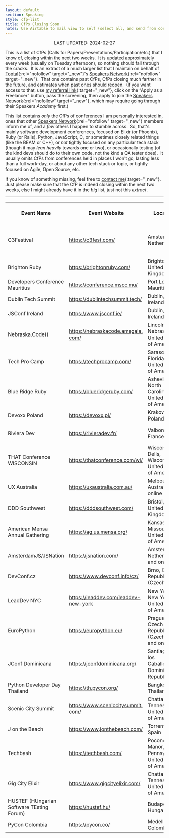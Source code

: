 ```yaml
---
layout: default
section: Speaking
style: cfp-list
title: CfPs Closing Soon
notes: Use Airtable to mail view to self (select all, and send from context menu), copy table from email, remove styling, and update date.
---
```


<center>LAST UPDATED: 2024-02-27</center>

This is a list of CfPs
(Calls for Papers/Presentations/Participation/etc.)
that I know of,
closing within the next two weeks.&nbsp;
It is updated approximately every week
(usually on Tuesday afternoon),
so nothing should fall through the cracks.&nbsp;
It is an extract of a much larger list
that I maintain on behalf of
[Toptal](https://www.toptal.com/#accept-only-candid-coders){:rel="nofollow" target="_new"}'s
[Speakers Network](https://www.toptal.com/community/speakers){:rel="nofollow" target="_new"}.&nbsp;
That one contains past CfPs,
CfPs closing much farther in the future,
and estimates when past ones should reopen.&nbsp;
(If you want access to that, use
[my referral link](https://www.toptal.com/#accept-only-candid-coders){:target="_new"},
click on the “Apply as a Freelancer” button,
pass the screening,
then apply to join the
[Speakers Network](https://www.toptal.com/community/speakers){:rel="nofollow" target="_new"},
which may require going through their Speakers _Academy_ first.)

This list contains _only_
the CfPs of conferences I am personally interested in,
ones that other
[Speakers Network](https://www.toptal.com/community/speakers){:rel="nofollow" target="_new"} members inform me of,
and a _few_ others I happen to stumble across.&nbsp;
So, that's mainly software development conferences,
focused on Elixir (or Phoenix), Ruby (or Rails), Python, JavaScript, C,
or sometimes closely related things
(like the BEAM or C++),
or _not_ tightly focused on any particular tech stack
(though it may _lean heavily_ towards one or two),
or occasionally testing
(of the kind devs should do to their own code,
not the kind a QA tester does).&nbsp;
It usually omits CfPs from conferences
held in places I won't go,
lasting less than a full work-day,
or about any other tech stack or topic,
or tightly focused on Agile, Open Source, etc.

If you know of something missing, feel free to
[contact me](/contact){:target="_new"}.&nbsp;
Just please make sure that
the CfP is indeed closing within the next two weeks,
else I might already have it in the _big_ list, just not this _extract_.

<hr>

<table>
  <tbody>
    <tr>
      <th>Event Name</th>
      <th>Event Website</th>
      <th>Location</th>
      <th>CFP Close<br>Date</th>
      <th>CFP Close<br>Estimated?</th>
      <th>Event Date</th>
      <th>CFP Link</th>
    </tr>
    <tr>
      <td>C3Festival</td>
      <td><a href="https://c3fest.com/" target="_blank">https://c3fest.com/</a></td>
      <td>Amsterdam, Netherlands</td>
      <td>2024-02-28</td>
      <td></td>
      <td>2024-06-14</td>
      <td><a href="https://docs.google.com/forms/d/e/1FAIpQLSfD-K3eyLhLglvqpsCEzq1-m_K5NE2ih5YMtujxyIRcjiJw_g/viewform" target="_blank">https://docs.google.com/forms/<wbr>d/e/1FAIpQLSfD-<wbr>K3eyLhLglvqpsCEzq1-m_<wbr>K5NE2ih5YMtujxyIRcjiJw_g/<wbr>viewform</a></td>
    </tr>
    <tr>
      <td>Brighton Ruby</td>
      <td><a href="https://brightonruby.com/" target="_blank">https://brightonruby.com/</a></td>
      <td>Brighton, United Kingdom</td>
      <td>2024-02-29</td>
      <td></td>
      <td>2024-06-28</td>
      <td><a href="https://forms.reform.app/goodscary/brighton-ruby-2024-cfp/gci0d6" target="_blank">https://forms.reform.app/<wbr>goodscary/brighton-ruby-2024-<wbr>cfp/gci0d6</a></td>
    </tr>
    <tr>
      <td>Developers Conference Mauritius</td>
      <td><a href="https://conference.mscc.mu/" target="_blank">https://conference.mscc.mu/</a></td>
      <td>Port Louis, Mauritius</td>
      <td>2024-02-29</td>
      <td></td>
      <td>2024-07-18</td>
      <td><a href="https://sessionize.com/developers-conference-2024/" target="_blank">https://sessionize.com/<wbr>developers-conference-2024/</a></td>
    </tr>
    <tr>
      <td>Dublin Tech Summit</td>
      <td><a href="https://dublintechsummit.tech/" target="_blank">https://dublintechsummit.tech/</a></td>
      <td>Dublin, Ireland</td>
      <td>2024-02-29</td>
      <td>⚑</td>
      <td>2024-05-29</td>
      <td><a href="https://dublintechsummit.tech/apply-to-speak/" target="_blank">https://dublintechsummit.tech/<wbr>apply-to-speak/</a></td>
    </tr>
    <tr>
      <td>JSConf Ireland</td>
      <td><a href="https://www.jsconf.ie/" target="_blank">https://www.jsconf.ie/</a></td>
      <td>Dublin, Ireland</td>
      <td>2024-02-29</td>
      <td></td>
      <td>2024-09-25</td>
      <td><a href="https://www.jsconf.ie/call-for-proposals/" target="_blank">https://www.jsconf.ie/call-<wbr>for-proposals/</a></td>
    </tr>
    <tr>
      <td>Nebraska.Code()</td>
      <td><a href="https://nebraskacode.amegala.com/" target="_blank">https://nebraskacode.amegala.<wbr>com/</a></td>
      <td>Lincoln, Nebraska, United States of America</td>
      <td>2024-02-29</td>
      <td></td>
      <td>2024-07-18</td>
      <td><a href="https://sessionize.com/nebraska-code-2024" target="_blank">https://sessionize.com/<wbr>nebraska-code-2024</a></td>
    </tr>
    <tr>
      <td>Tech Pro Camp</td>
      <td><a href="https://techprocamp.com/" target="_blank">https://techprocamp.com/</a></td>
      <td>Sarasota, Florida, United States of America</td>
      <td>2024-02-29</td>
      <td></td>
      <td>2024-04-20</td>
      <td><a href="https://techprocamp.com/sessions/call-for-speakers/" target="_blank">https://techprocamp.com/<wbr>sessions/call-for-speakers/</a></td>
    </tr>
    <tr>
      <td>Blue Ridge Ruby</td>
      <td><a href="https://blueridgeruby.com/" target="_blank">https://blueridgeruby.com/</a></td>
      <td>Asheville, North Carolina, United States of America</td>
      <td>2024-03-01</td>
      <td></td>
      <td>2024-05-30</td>
      <td><a href="https://www.papercall.io/blue-ridge-ruby-2024" target="_blank">https://www.papercall.io/blue-<wbr>ridge-ruby-2024</a></td>
    </tr>
    <tr>
      <td>Devoxx Poland</td>
      <td><a href="https://devoxx.pl/" target="_blank">https://devoxx.pl/</a></td>
      <td>Krakow, Poland</td>
      <td>2024-03-01</td>
      <td></td>
      <td>2024-06-19</td>
      <td><a href="https://devoxxpl24.cfp.dev" target="_blank">https://devoxxpl24.cfp.dev</a></td>
    </tr>
    <tr>
      <td>Riviera Dev</td>
      <td><a href="https://rivieradev.fr/" target="_blank">https://rivieradev.fr/</a></td>
      <td>Valbonne, France</td>
      <td>2024-03-01</td>
      <td>⚑</td>
      <td>2024-07-09</td>
      <td><a href="https://conference-hall.io/public/event/ieJBZ8FhXHMinZmeTCJp" target="_blank">https://conference-hall.io/<wbr>public/event/<wbr>ieJBZ8FhXHMinZmeTCJp</a></td>
    </tr>
    <tr>
      <td>THAT Conference WISCONSIN</td>
      <td><a href="https://thatconference.com/wi/" target="_blank">https://thatconference.com/wi/</a></td>
      <td>Wisconsin Dells, Wisconsin, United States of America</td>
      <td>2024-03-01</td>
      <td></td>
      <td>2024-07-29</td>
      <td><a href="https://thatconference.com/call-for-speakers/wi/2024" target="_blank">https://thatconference.com/<wbr>call-for-speakers/wi/2024</a></td>
    </tr>
    <tr>
      <td>UX Australia</td>
      <td><a href="https://uxaustralia.com.au/" target="_blank">https://uxaustralia.com.au/</a></td>
      <td>Melbourne, Australia and online</td>
      <td>2024-03-01</td>
      <td></td>
      <td>2024-08-29</td>
      <td><a href="https://uxaustralia.com.au/conferences/ux-australia-2024/call-for-proposals/" target="_blank">https://uxaustralia.com.au/<wbr>conferences/ux-australia-2024/<wbr>call-for-proposals/</a></td>
    </tr>
    <tr>
      <td>DDD Southwest</td>
      <td><a href="https://dddsouthwest.com/" target="_blank">https://dddsouthwest.com/</a></td>
      <td>Bristol, United Kingdom</td>
      <td>2024-03-02</td>
      <td></td>
      <td>2024-04-27</td>
      <td><a href="https://sessionize.com/ddd-south-west-2024" target="_blank">https://sessionize.com/ddd-<wbr>south-west-2024</a></td>
    </tr>
    <tr>
      <td>American Mensa Annual Gathering</td>
      <td><a href="https://ag.us.mensa.org/" target="_blank">https://ag.us.mensa.org/</a></td>
      <td>Kansas City, Missouri, United States of America</td>
      <td>2024-03-03</td>
      <td>⚑</td>
      <td>2024-07-03</td>
      <td><a href="https://ag.us.mensa.org/programming/submit-a-proposal/" target="_blank">https://ag.us.mensa.org/<wbr>programming/submit-a-proposal/</a></td>
    </tr>
    <tr>
      <td>AmsterdamJS/JSNation</td>
      <td><a href="https://jsnation.com/" target="_blank">https://jsnation.com/</a></td>
      <td>Amsterdam, Netherlands and online</td>
      <td>2024-03-03</td>
      <td></td>
      <td>2024-06-13</td>
      <td><a href="https://forms.gle/YrkQmkeBJVUdEaup8" target="_blank">https://forms.gle/<wbr>YrkQmkeBJVUdEaup8</a></td>
    </tr>
    <tr>
      <td>DevConf.cz</td>
      <td><a href="https://www.devconf.info/cz/" target="_blank">https://www.devconf.info/cz/</a></td>
      <td>Brno, Czech Republic (Czechia)</td>
      <td>2024-03-03</td>
      <td></td>
      <td>2024-06-13</td>
      <td><a href="https://pretalx.com/devconf-cz-2024/cfp" target="_blank">https://pretalx.com/devconf-<wbr>cz-2024/cfp</a></td>
    </tr>
    <tr>
      <td>LeadDev NYC</td>
      <td><a href="https://leaddev.com/leaddev-new-york" target="_blank">https://leaddev.com/leaddev-<wbr>new-york</a></td>
      <td>New York, New York, United States of America</td>
      <td>2024-03-03</td>
      <td></td>
      <td>2024-09-04</td>
      <td><a href="https://leaddev.submittable.com/submit/272507/talk-submissions-for-leaddev-new-york-2024" target="_blank">https://leaddev.submittable.<wbr>com/submit/272507/talk-<wbr>submissions-for-leaddev-new-<wbr>york-2024</a></td>
    </tr>
    <tr>
      <td>EuroPython</td>
      <td><a href="https://europython.eu/" target="_blank">https://europython.eu/</a></td>
      <td>Prague, Czech Republic (Czechia) and online</td>
      <td>2024-03-06</td>
      <td></td>
      <td>2024-07-10</td>
      <td><a href="https://ep2024.europython.eu/cfp/" target="_blank">https://ep2024.europython.eu/<wbr>cfp/</a></td>
    </tr>
    <tr>
      <td>JConf Dominicana</td>
      <td><a href="https://jconfdominicana.org/" target="_blank">https://jconfdominicana.org/</a></td>
      <td>Santiago de los Caballeros, Dominican Republic</td>
      <td>2024-03-06</td>
      <td></td>
      <td>2024-07-20</td>
      <td><a href="https://www.papercall.io/jconf-dominicana-2024/" target="_blank">https://www.papercall.io/<wbr>jconf-dominicana-2024/</a></td>
    </tr>
    <tr>
      <td>Python Developer Day Thailand</td>
      <td><a href="https://th.pycon.org/" target="_blank">https://th.pycon.org/</a></td>
      <td>Bangkok, Thailand</td>
      <td>2024-03-07</td>
      <td></td>
      <td>2024-05-11</td>
      <td><a href="https://sessionize.com/python-developer-day-thailand-2024" target="_blank">https://sessionize.com/python-<wbr>developer-day-thailand-2024</a></td>
    </tr>
    <tr>
      <td>Scenic City Summit</td>
      <td><a href="https://www.sceniccitysummit.com/" target="_blank">https://www.sceniccitysummit.<wbr>com/</a></td>
      <td>Chattanooga, Tennessee, United States of America</td>
      <td>2024-03-07</td>
      <td></td>
      <td>2024-06-28</td>
      <td><a href="https://sceniccitysummit.com/call-for-speakers/" target="_blank">https://sceniccitysummit.com/<wbr>call-for-speakers/</a></td>
    </tr>
    <tr>
      <td>J on the Beach</td>
      <td><a href="https://www.jonthebeach.com/" target="_blank">https://www.jonthebeach.com/</a></td>
      <td>Torremolinos, Spain</td>
      <td>2024-03-08</td>
      <td>⚑</td>
      <td>2024-05-09</td>
      <td><a href="https://forms.gle/wmEFKmmQx4erantJ7" target="_blank">https://forms.gle/<wbr>wmEFKmmQx4erantJ7</a></td>
    </tr>
    <tr>
      <td>Techbash</td>
      <td><a href="https://techbash.com/" target="_blank">https://techbash.com/</a></td>
      <td>Pocono Manor, Pennsylvania, United States of America</td>
      <td>2024-03-08</td>
      <td></td>
      <td>2024-09-25</td>
      <td><a href="https://sessionize.com/techbash-2024/" target="_blank">https://sessionize.com/<wbr>techbash-2024/</a></td>
    </tr>
    <tr>
      <td>Gig City Elixir</td>
      <td><a href="https://www.gigcityelixir.com/" target="_blank">https://www.gigcityelixir.com/</a></td>
      <td>Chattanooga, Tennessee, United States of America</td>
      <td>2024-03-10</td>
      <td>⚑</td>
      <td>2024-05-10</td>
      <td>mailto:<a href="mailto:maggie@grox.io" target="_blank">maggie@grox.io</a></td>
    </tr>
    <tr>
      <td>HUSTEF (HUngarian Software TEsting Forum)</td>
      <td><a href="https://hustef.hu/" target="_blank">https://hustef.hu/</a></td>
      <td>Budapest, Hungary</td>
      <td>2024-03-11</td>
      <td></td>
      <td>2024-10-08</td>
      <td><a href="https://hustef.hu/call_for_proposals_2024/" target="_blank">https://hustef.hu/call_for_<wbr>proposals_2024/</a></td>
    </tr>
    <tr>
      <td>PyCon Colombia</td>
      <td><a href="https://pycon.co/" target="_blank">https://pycon.co/</a></td>
      <td>Medellín, Colombia</td>
      <td>2024-03-11</td>
      <td></td>
      <td>2024-06-07</td>
      <td><a href="https://2024.pycon.co/call-for-proposals/" target="_blank">https://2024.pycon.co/call-<wbr>for-proposals/</a></td>
    </tr>
  </tbody>
</table>
